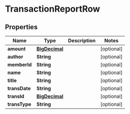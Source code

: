 # TransactionReportRow

## Properties
Name | Type | Description | Notes
------------ | ------------- | ------------- | -------------
**amount** | [**BigDecimal**](BigDecimal.md) |  |  [optional]
**author** | **String** |  |  [optional]
**memberId** | **String** |  |  [optional]
**name** | **String** |  |  [optional]
**title** | **String** |  |  [optional]
**transDate** | **String** |  |  [optional]
**transId** | [**BigDecimal**](BigDecimal.md) |  |  [optional]
**transType** | **String** |  |  [optional]
